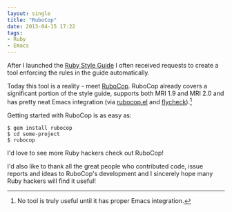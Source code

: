 ```yaml
---
layout: single
title: "RuboCop"
date: 2013-04-15 17:22
tags:
- Ruby
- Emacs
---
```


After I launched the
[Ruby Style Guide](https://github.com/rubocop/ruby-style-guide) I
often received requests to create a tool enforcing the rules in the guide
automatically.

Today this tool is a reality - meet
[RuboCop](https://github.com/rubocop/rubocop). RuboCop already covers
a significant portion of the style guide, supports both MRI 1.9 and MRI 2.0
and has pretty neat Emacs integration (via
[rubocop.el](https://github.com/rubocop/rubocop-emacs) and
[flycheck](https://github.com/lunaryorn/flycheck)).[^1]

Getting started with RuboCop is as easy as:

```console
$ gem install rubocop
$ cd some-project
$ rubocop
```

I'd love to see more Ruby hackers check out RuboCop!

I'd also like to thank all the great people who contributed code, issue
reports and ideas to RuboCop's development and I sincerely hope many
Ruby hackers will find it useful!

[^1]: No tool is truly useful until it has proper Emacs integration.
